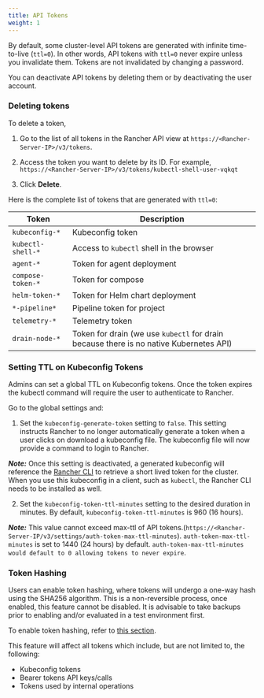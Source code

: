 ```yaml
---
title: API Tokens
weight: 1
---
```


By default, some cluster-level API tokens are generated with infinite time-to-live (`ttl=0`). In other words, API tokens with `ttl=0` never expire unless you invalidate them. Tokens are not invalidated by changing a password.

You can deactivate API tokens by deleting them or by deactivating the user account.

### Deleting tokens
To delete a token,

1. Go to the list of all tokens in the Rancher API view at `https://<Rancher-Server-IP>/v3/tokens`.

1. Access the token you want to delete by its ID. For example, `https://<Rancher-Server-IP>/v3/tokens/kubectl-shell-user-vqkqt`

1. Click **Delete**.

Here is the complete list of tokens that are generated with `ttl=0`:

| Token | Description |
|-------|-------------|
| `kubeconfig-*` | Kubeconfig token | 
| `kubectl-shell-*` | Access to `kubectl` shell in the browser |
| `agent-*` | Token for agent deployment |
| `compose-token-*` | Token for compose |
| `helm-token-*` | Token for Helm chart deployment |
| `*-pipeline*` | Pipeline token for project |
| `telemetry-*` | Telemetry token |
| `drain-node-*` | Token for drain (we use `kubectl` for drain because there is no native Kubernetes API) |


### Setting TTL on Kubeconfig Tokens

Admins can set a global TTL on Kubeconfig tokens. Once the token expires the kubectl command will require the user to authenticate to Rancher.

Go to the global settings and:

1. Set the `kubeconfig-generate-token` setting to `false`. This setting instructs Rancher to no longer automatically generate a token when a user clicks on download a kubeconfig file. The kubeconfig file will now provide a command to login to Rancher.

_**Note:**_ Once this setting is deactivated, a generated kubeconfig will reference the [Rancher CLI]({{<baseurl>}}/rancher/v2.6/en/cli) to retrieve a short lived token for the cluster. When you use this kubeconfig in a client, such as `kubectl`, the Rancher CLI needs to be installed as well.

2. Set the `kubeconfig-token-ttl-minutes` setting to the desired duration in minutes. By default, `kubeconfig-token-ttl-minutes` is 960 (16 hours).

_**Note:**_ This value cannot exceed max-ttl of API tokens.(`https://<Rancher-Server-IP/v3/settings/auth-token-max-ttl-minutes`). `auth-token-max-ttl-minutes` is set to 1440 (24 hours) by default.  `auth-token-max-ttl-minutes would default to 0 allowing tokens to never expire`.

### Token Hashing

Users can enable token hashing, where tokens will undergo a one-way hash using the SHA256 algorithm. This is a non-reversible process, once enabled, this feature cannot be disabled. It is advisable to take backups prior to enabling and/or evaluated in a test environment first.

To enable token hashing, refer to [this section]({{<baseurl>}}/rancher/v2.6/en/installation/resources/feature-flags).

This feature will affect all tokens which include, but are not limited to, the following:

- Kubeconfig tokens
- Bearer tokens API keys/calls
- Tokens used by internal operations
 
